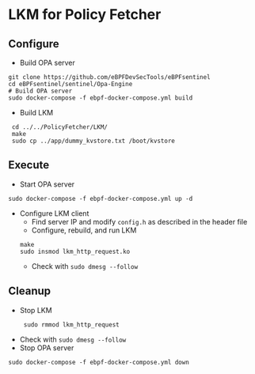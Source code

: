 # LKM for Policy Fetcher
## Configure
* Build OPA server
```console
git clone https://github.com/eBPFDevSecTools/eBPFsentinel
cd eBPFsentinel/sentinel/Opa-Engine
# Build OPA server
sudo docker-compose -f ebpf-docker-compose.yml build
```
* Build LKM
```console
 cd ../../PolicyFetcher/LKM/
 make
 sudo cp ../app/dummy_kvstore.txt /boot/kvstore
 ```

 ## Execute
 * Start OPA server
 ```console
 sudo docker-compose -f ebpf-docker-compose.yml up -d
 ```
 * Configure LKM client
 	- Find server IP and modify `config.h` as described in the header file
 	- Configure, rebuild, and run LKM
	 ```console
	 make
	 sudo insmod lkm_http_request.ko
	 ```
	- Check with `sudo dmesg --follow`
## Cleanup
 * Stop LKM
   ```console
 	sudo rmmod lkm_http_request
   ```
 * Check with `sudo dmesg --follow`
 * Stop OPA server
  ```console
  sudo docker-compose -f ebpf-docker-compose.yml down
  ```